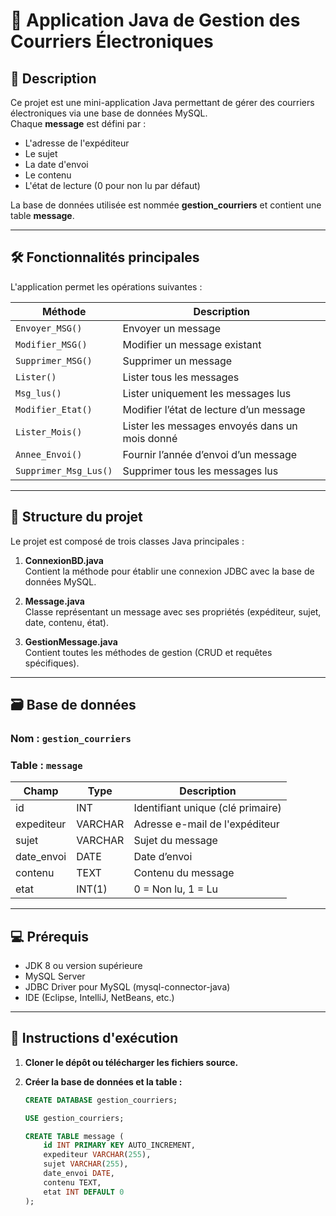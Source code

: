 # 📧 Application Java de Gestion des Courriers Électroniques

## 📝 Description

Ce projet est une mini-application Java permettant de gérer des courriers électroniques via une base de données MySQL.  
Chaque **message** est défini par :
- L'adresse de l'expéditeur
- Le sujet
- La date d'envoi
- Le contenu
- L'état de lecture (0 pour non lu par défaut)

La base de données utilisée est nommée **gestion_courriers** et contient une table **message**.

---

## 🛠️ Fonctionnalités principales

L'application permet les opérations suivantes :

| Méthode                | Description                                        |
|------------------------|----------------------------------------------------|
| `Envoyer_MSG()`        | Envoyer un message                                 |
| `Modifier_MSG()`       | Modifier un message existant                       |
| `Supprimer_MSG()`      | Supprimer un message                               |
| `Lister()`             | Lister tous les messages                           |
| `Msg_lus()`            | Lister uniquement les messages lus                 |
| `Modifier_Etat()`      | Modifier l’état de lecture d’un message            |
| `Lister_Mois()`        | Lister les messages envoyés dans un mois donné     |
| `Annee_Envoi()`        | Fournir l’année d’envoi d’un message               |
| `Supprimer_Msg_Lus()`  | Supprimer tous les messages lus                    |

---

## 🧱 Structure du projet

Le projet est composé de trois classes Java principales :

1. **ConnexionBD.java**  
   Contient la méthode pour établir une connexion JDBC avec la base de données MySQL.

2. **Message.java**  
   Classe représentant un message avec ses propriétés (expéditeur, sujet, date, contenu, état).

3. **GestionMessage.java**  
   Contient toutes les méthodes de gestion (CRUD et requêtes spécifiques).

---

## 🗃️ Base de données

### Nom : `gestion_courriers`

### Table : `message`

| Champ        | Type        | Description                      |
|--------------|-------------|----------------------------------|
| id           | INT         | Identifiant unique (clé primaire) |
| expediteur   | VARCHAR     | Adresse e-mail de l'expéditeur   |
| sujet        | VARCHAR     | Sujet du message                 |
| date_envoi   | DATE        | Date d’envoi                     |
| contenu      | TEXT        | Contenu du message               |
| etat         | INT(1)      | 0 = Non lu, 1 = Lu               |

---

## 💻 Prérequis

- JDK 8 ou version supérieure
- MySQL Server
- JDBC Driver pour MySQL (mysql-connector-java)
- IDE (Eclipse, IntelliJ, NetBeans, etc.)

---

## 🚀 Instructions d'exécution

1. **Cloner le dépôt ou télécharger les fichiers source.**

2. **Créer la base de données et la table :**
   ```sql
   CREATE DATABASE gestion_courriers;

   USE gestion_courriers;

   CREATE TABLE message (
       id INT PRIMARY KEY AUTO_INCREMENT,
       expediteur VARCHAR(255),
       sujet VARCHAR(255),
       date_envoi DATE,
       contenu TEXT,
       etat INT DEFAULT 0
   );
